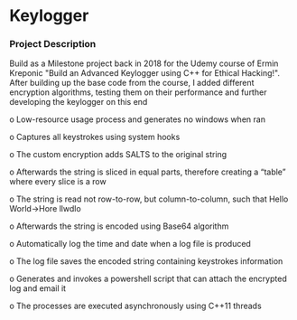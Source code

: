 # Keylogger

### Project Description ###
Build as a Milestone project back in 2018 for the Udemy course of Ermin Kreponic "Build an Advanced Keylogger using C++ for Ethical Hacking!".
After building up the base code from the course, I added different encryption algorithms, testing them on their performance and further developing
the keylogger on this end

o Low-resource usage process and generates no windows when ran

o Captures all keystrokes using system hooks

o The custom encryption adds SALTS to the original string

o Afterwards the string is sliced in equal parts, therefore creating a “table” where every slice is a row

o The string is read not row-to-row, but column-to-column, such that Hello World-&gt;Hore llwdlo

o Afterwards the string is encoded using Base64 algorithm

o Automatically log the time and date when a log file is produced

o The log file saves the encoded string containing keystrokes information

o Generates and invokes a powershell script that can attach the encrypted log and email it

o The processes are executed asynchronously using C++11 threads
